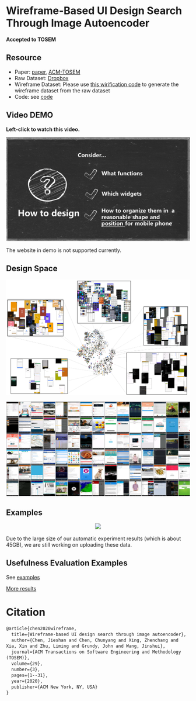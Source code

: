 Wireframe-Based UI Design Search Through Image Autoencoder
============================================================

**Accepted to TOSEM**

## Resource

- Paper: [paper](./tosem2020-uisearch-jieshan.pdf), [ACM-TOSEM](https://dl.acm.org/doi/abs/10.1145/3391613)
- Raw Dataset: [Dropbox](https://www.dropbox.com/sh/kfkhevxykzwputb/AAAhL6ipmOg4zZn4jUL_myF0a?dl=0)
- Wireframe Dataset: Please use [this wirification code](./code/wirification.py) to generate the wireframe dataset from the raw dataset
- Code: see [code](./code)


## Video DEMO
<p><b>Left-click to watch this video.</b></p>

[![](./assets/how.PNG)](https://youtu.be/S9tQZWY1UrY "UI Design Search Demo")

The website in demo is not supported currently.

## Design Space
<p align="center"><img src="./assets/DesignSpace.png"></p>

<p align="center"><img src="./assets/database.png"></p>


## Examples
<p align="center"><img src="./assets/approach_example.png"></p>

Due to the large size of our automatic experiment results (which is about 45GB), we are still working on uploading these data.

## Usefulness Evaluation Examples

See [examples](./assets/Usefulness_example.pdf)

[More results](./results/Usefulness_results)


# Citation

```
@article{chen2020wireframe,
  title={Wireframe-based UI design search through image autoencoder},
  author={Chen, Jieshan and Chen, Chunyang and Xing, Zhenchang and Xia, Xin and Zhu, Liming and Grundy, John and Wang, Jinshui},
  journal={ACM Transactions on Software Engineering and Methodology (TOSEM)},
  volume={29},
  number={3},
  pages={1--31},
  year={2020},
  publisher={ACM New York, NY, USA}
}
```
